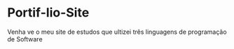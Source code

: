 # Portif-lio-Site
Venha ve o meu site de estudos que ultizei três linguagens de programação de Software
